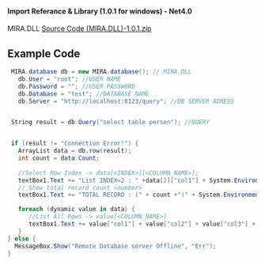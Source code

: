 #### Import Referance & Library (1.0.1 for windows) - Net4.0

 MIRA.DLL
[Source Code (MIRA.DLL)-1.0.1.zip](https://git.io/fpvoI "Windows DLL")


## Example Code

```cs
 MIRA.database db = new MIRA.database(); // MIRA.DLL
   db.User = "root"; //USER NAME
   db.Password = ""; //USER PASSWORD
   db.Database = "test"; //DATABASE NAME
   db.Server = "http://localhost:8123/query"; //DB SERVER ADRESS


 String result = db.Query("select table person"); //QUERY


 if (result != "Connection Error!") {
   ArrayList data = db.row(result);
   int count = data.Count;
                
   //Select Row Index -> data[<INDEX>][<COLUMN_NAME>]; 
   textBox1.Text += "List INDEX=2 : " +data[2]["col1"] + System.Environment.NewLine; 
   // Show total record count <number>
   textBox1.Text += "TOTAL RECORD : (" + count +")" + System.Environment.NewLine;

   foreach (dynamic value in data) {
      //List All Rows -> value[<COLUMN_NAME>]
      textBox1.Text += value["col1"] + value["col2"] + value["col3"] + System.Environment.NewLine;
   }
} else {
  MessageBox.Show("Remote Database server Offline", "Err");
}
```
